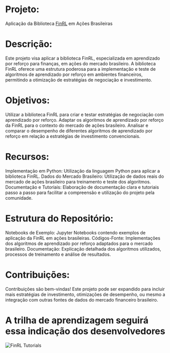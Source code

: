 # Projeto:
Aplicação da Biblioteca [FinRL](https://github.com/AI4Finance-Foundation/FinRL-Tutorials) em Ações Brasileiras
 
# Descrição:

Este projeto visa aplicar a biblioteca FinRL, especializada em aprendizado por reforço para finanças, em ações do mercado brasileiro. A biblioteca FinRL oferece uma estrutura poderosa para a 
implementação e teste de algoritmos de aprendizado por reforço em ambientes financeiros, permitindo a otimização de estratégias de negociação e investimento.


# Objetivos:

Utilizar a biblioteca FinRL para criar e testar estratégias de negociação com aprendizado por reforço.
Adaptar os algoritmos de aprendizado por reforço da FinRL para o contexto do mercado de ações brasileiro.
Analisar e comparar o desempenho de diferentes algoritmos de aprendizado por reforço em relação a estratégias de investimento convencionais.

# Recursos:
Implementação em Python: Utilização da linguagem Python para aplicar a biblioteca FinRL.
Dados do Mercado Brasileiro: Utilização de dados reais do mercado de ações brasileiro para treinamento e teste dos algoritmos.
Documentação e Tutoriais: Elaboração de documentação clara e tutoriais passo a passo para facilitar a compreensão e utilização do projeto pela comunidade.

# Estrutura do Repositório:

Notebooks de Exemplo: Jupyter Notebooks contendo exemplos de aplicação da FinRL em ações brasileiras.
Códigos-Fonte: Implementações dos algoritmos de aprendizado por reforço adaptados para o mercado brasileiro.
Documentação: Explicação detalhada dos algoritmos utilizados, processos de treinamento e análise de resultados.


# Contribuições:
Contribuições são bem-vindas! Este projeto pode ser expandido para incluir mais estratégias de investimento, otimizações de desempenho, ou mesmo a integração com outras fontes de dados do mercado financeiro brasileiro.

# A trilha de aprendizagem seguirá essa indicação dos desenvolvedores

![FinRL Tutorials](https://github.com/AI4Finance-Foundation/FinRL/raw/master/figs/FinRL_Tutorials.png)
